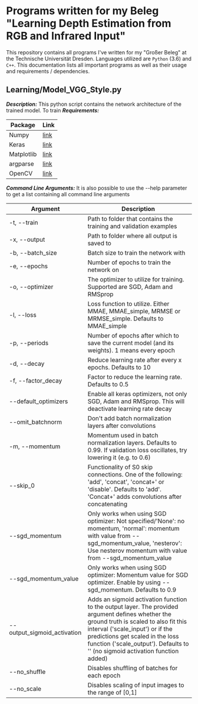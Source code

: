 # Programs written for my Beleg "Learning Depth Estimation from RGB and Infrared Input"
This repository contains all programs I've written for my "Großer Beleg" at the Technische Universität Dresden.
Languages utilized are `Python` (3.6) and `C++`. This documentation lists all important programs as well as their usage and requirements / dependencies.

## Learning/Model_VGG_Style.py
_**Description:**_ This python script contains the network architecture of the trained model. To train 
_**Requirements:**_

| Package    | Link   |
|------------|------|
| Numpy      |  [link](https://anaconda.org/anaconda/numpy)    |
| Keras      |  [link](https://anaconda.org/conda-forge/keras)    |
| Matplotlib |  [link](https://anaconda.org/conda-forge/matplotlib)    |
| argparse   |  [link](https://anaconda.org/anaconda/argparse)    |
| OpenCV     |  [link](https://anaconda.org/conda-forge/opencv)    |

_**Command Line Arguments:**_ It is also possible to use the --help parameter to get a list containing all command line arguments

| Argument   | Description   |
|------------|---------------|
| -t, --train    | Path to folder that contains the training and validation examples   |
| -x, --output   | Path to folder where all output is saved to   |
| -b, --batch_size   | Batch size to train the network with   |
| -e, --epochs   | Number of epochs to train the network on   |
| -o, --optimizer   | The optimizer to utilize for training. Supported are SGD, Adam and RMSprop   |
| -l, --loss   | Loss function to utilize. Either MMAE, MMAE_simple, MRMSE or MRMSE_simple. Defaults to MMAE_simple  |
| -p, --periods   | Number of epochs after which to save the current model (and its weights). 1 means every epoch   |
| -d, --decay   | Reduce learning rate after every x epochs. Defaults to 10   |
| -f, --factor_decay   | Factor to reduce the learning rate. Defaults to 0.5   |
| --default_optimizers   | Enable all keras optimizers, not only SGD, Adam and RMSprop. This will deactivate learning rate decay   |
| --omit_batchnorm   | Don't add batch normalization layers after convolutions   |
| -m, --momentum   | Momentum used in batch normalization layers. Defaults to 0.99. If validation loss oscillates, try lowering it (e.g. to 0.6)   |
| --skip_0   | Functionality of S0 skip connections. One of the following: 'add', 'concat', 'concat+' or 'disable'. Defaults to 'add'. 'Concat+' adds convolutions after concatenating   |
| --sgd_momentum   | Only works when using SGD optimizer: Not specified/'None': no momentum, 'normal': momentum with value from --sgd_momentum_value, 'nesterov': Use nesterov momentum with value from --sgd_momentum_value   |
| --sgd_momentum_value   | Only works when using SGD optimizer: Momentum value for SGD optimizer. Enable by using --sgd_momentum. Defaults to 0.9   |
| --output_sigmoid_activation   | Adds an sigmoid activation function to the output layer. The provided argument defines whether the ground truth is scaled to also fit this interval ('scale_input') or if the predictions get scaled in the loss function ('scale_output'). Defaults to '' (no sigmoid activation function added)   |
| --no_shuffle   | Disables shuffling of batches for each epoch   |
| --no_scale   | Disables scaling of input images to the range of [0,1]   |
